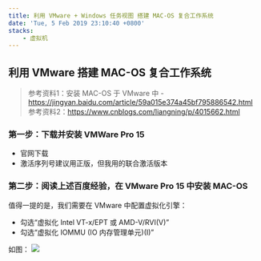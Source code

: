 ```yaml
---
title: 利用 VMware + Windows 任务视图 搭建 MAC-OS 复合工作系统
date: 'Tue, 5 Feb 2019 23:10:40 +0800'
stacks:
    - 虚拟机
---
```


## 利用 VMware 搭建 MAC-OS 复合工作系统
> 参考资料1：安装 MAC-OS 于 VMware 中 - https://jingyan.baidu.com/article/59a015e374a45bf795886542.html \
> 参考资料2：https://www.cnblogs.com/liangning/p/4015662.html
### 第一步：下载并安装 VMWare Pro 15
- 官网下载
- 激活序列号建议用正版，但我用的联合激活版本

### 第二步：阅读上述百度经验，在 VMware Pro 15 中安装 MAC-OS
值得一提的是，我们需要在 VMware 中配置虚拟化引擎：
- 勾选“虚拟化 Intel VT-x/EPT 或 AMD-V/RVI(V)”
- 勾选“虚拟化 IOMMU (IO 内存管理单元)(I)”

如图：
![](http://lc-7085gfy8.cn-n1.lcfile.com/477f38952e90e25ea4e1.png)



